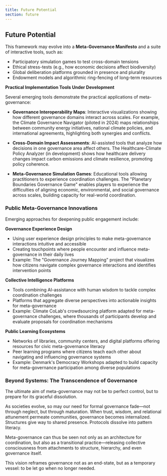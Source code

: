 ```yaml
---
title: Future Potential
section: future
---
```


## Future Potential

This framework may evolve into a **Meta-Governance Manifesto** and a suite of interactive tools, such as:
- Participatory simulation games to test cross-domain tensions
- Ethical stress-tests (e.g., how economic decisions affect biodiversity)
- Global deliberation platforms grounded in presence and plurality
- Endowment models and algorithmic ring-fencing of long-term resources

**Practical Implementation Tools Under Development**

Several emerging tools demonstrate the practical applications of meta-governance:

- **Governance Interoperability Maps**: Interactive visualizations showing how different governance domains interact across scales. For example, the Climate Governance Navigator (piloted in 2024) maps relationships between community energy initiatives, national climate policies, and international agreements, highlighting both synergies and conflicts.

- **Cross-Domain Impact Assessments**: AI-assisted tools that analyze how decisions in one governance area affect others. The Healthcare-Climate Policy Analyzer (in development) shows how healthcare delivery changes impact carbon emissions and climate resilience, promoting policy coherence.

- **Meta-Governance Simulation Games**: Educational tools allowing practitioners to experience coordination challenges. The "Planetary Boundaries Governance Game" enables players to experience the difficulties of aligning economic, environmental, and social governance across scales, building capacity for real-world coordination.

### Public Meta-Governance Innovations

Emerging approaches for deepening public engagement include:

**Governance Experience Design**
- Using user experience design principles to make meta-governance interactions intuitive and accessible
- Creating touchpoints where people encounter and influence meta-governance in their daily lives
- Example: The "Governance Journey Mapping" project that visualizes how citizens navigate complex governance interactions and identifies intervention points

**Collective Intelligence Platforms**
- Tools combining AI-assistance with human wisdom to tackle complex coordination challenges
- Platforms that aggregate diverse perspectives into actionable insights for meta-governance
- Example: Climate CoLab's crowdsourcing platform adapted for meta-governance challenges, where thousands of participants develop and evaluate proposals for coordination mechanisms

**Public Learning Ecosystems**
- Networks of libraries, community centers, and digital platforms offering resources for civic meta-governance literacy
- Peer learning programs where citizens teach each other about navigating and influencing governance systems
- Example: Denmark's Democracy Workshops adapted to build capacity for meta-governance participation among diverse populations

### Beyond Systems: The Transcendence of Governance

The ultimate aim of meta-governance may not be to perfect control, but to prepare for its graceful dissolution.

As societies evolve, so may our need for formal governance fade—not through neglect, but through maturation. When trust, wisdom, and relational attunement permeate communities, governance becomes internalized. Structures give way to shared presence. Protocols dissolve into pattern literacy.

Meta-governance can thus be seen not only as an architecture for coordination, but also as a transitional practice—releasing collective consciousness from attachments to structure, hierarchy, and even governance itself.

This vision reframes governance not as an end-state, but as a temporary vessel: to be let go when no longer needed.


